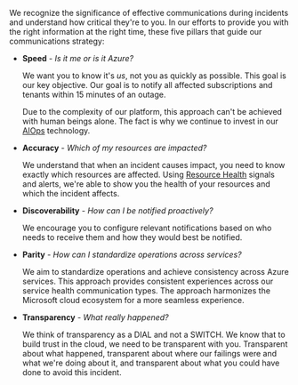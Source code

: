 We recognize the significance of effective communications during incidents and understand how critical they're to you. In our efforts to provide you with the right information at the right time, these five pillars that guide our communications strategy:

- **Speed** - *Is it me or is it Azure?*

    We want you to know it's *us*, not you as quickly as possible. This goal is our key objective. Our goal is to notify all affected subscriptions and tenants within 15 minutes of an outage.

    Due to the complexity of our platform, this approach can't be achieved with human beings alone. The fact is why we continue to invest in our [AIOps](https://azure.microsoft.com/blog/advancing-azure-service-quality-with-artificial-intelligence-aiops/) technology.

- **Accuracy** - *Which of my resources are impacted?*

    We understand that when an incident causes impact, you need to know exactly which resources are affected. Using [Resource Health](/azure/service-health/resource-health-overview) signals and alerts, we're able to show you the health of your resources and which the incident affects.

- **Discoverability** - *How can I be notified proactively?*

    We encourage you to configure relevant notifications based on who needs to receive them and how they would best be notified.

- **Parity** - *How can I standardize operations across services?*

    We aim to standardize operations and achieve consistency across Azure services. This approach provides consistent experiences across our service health communication types. The approach harmonizes the Microsoft cloud ecosystem for a more seamless experience.

- **Transparency** - *What really happened?*

    We think of transparency as a DIAL and not a SWITCH. We know that to build trust in the cloud, we need to be transparent with you. Transparent about what happened, transparent about where our failings were and what we're doing about it, and transparent about what you could have done to avoid this incident.
